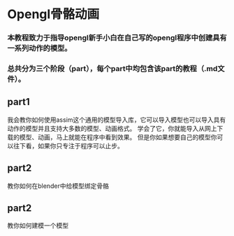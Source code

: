 # Opengl骨骼动画 
### 本教程致力于指导opengl新手小白在自己写的opengl程序中创建具有一系列动作的模型。
### 总共分为三个阶段（part），每个part中均包含该part的教程（.md文件）。
## part1
我会教你如何使用assim这个通用的模型导入库，它可以导入模型也可以导入具有动作的模型并且支持大多数的模型、动画格式。
学会了它，你就能导入从网上下载的模型、动画，马上就能在程序中看到效果。
但是你如果想要自己的模型你可以往下看，如果你只专注于程序可以止步。
## part2
教你如何在blender中给模型绑定骨骼
## part2
教你如何建模一个模型
